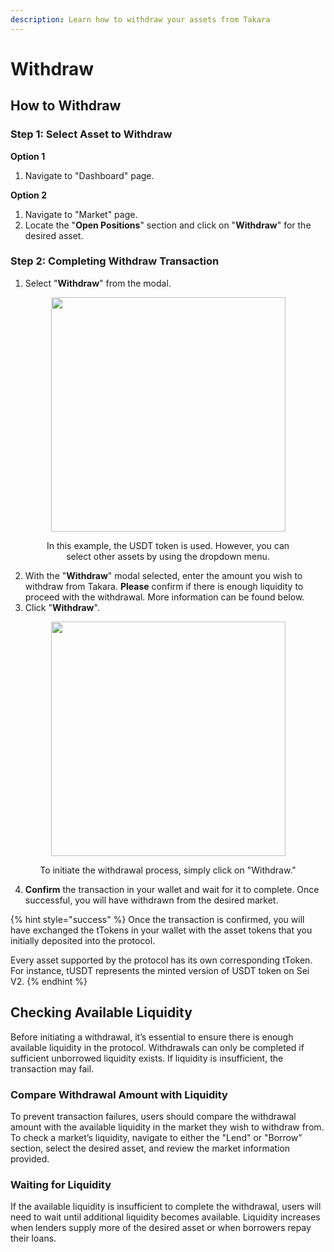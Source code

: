 ```yaml
---
description: Learn how to withdraw your assets from Takara
---
```


# Withdraw

## How to Withdraw

### Step 1: Select Asset to Withdraw

**Option 1**

1. Navigate to "Dashboard" page.

**Option 2**

1. Navigate to "Market" page.
2. Locate the "**Open Positions**" section and click on "**Withdraw**" for the desired asset.&#x20;

### Step 2: Completing Withdraw Transaction

1. Select "**Withdraw**" from the modal.

<div align="center"><figure><picture><source srcset="../../.gitbook/assets/Screenshot 2025-01-19 at 7.49.34 PM.png" media="(prefers-color-scheme: dark)"><img src="../../.gitbook/assets/Screenshot 2025-01-19 at 7.49.26 PM.png" alt="" width="375"></picture><figcaption><p>In this example, the USDT token is used. However, you can select other assets by using the dropdown menu.</p></figcaption></figure></div>

2. With the "**Withdraw**" modal selected, enter the amount you wish to withdraw from Takara. **Please** confirm if there is enough liquidity to proceed with the withdrawal. More information can be found below.
3. Click "**Withdraw**".

<div align="center"><figure><picture><source srcset="../../.gitbook/assets/Screenshot 2025-01-19 at 7.52.37 PM.png" media="(prefers-color-scheme: dark)"><img src="../../.gitbook/assets/Screenshot 2025-01-19 at 7.52.31 PM.png" alt="" width="375"></picture><figcaption><p>To initiate the withdrawal process, simply click on "Withdraw."</p></figcaption></figure></div>

4. **Confirm** the transaction in your wallet and wait for it to complete. Once successful, you will have withdrawn from the desired market.

{% hint style="success" %}
Once the transaction is confirmed, you will have exchanged the tTokens in your wallet with the asset tokens that you initially deposited into the protocol.

Every asset supported by the protocol has its own corresponding tToken. For instance, tUSDT represents the minted version of USDT token on Sei V2.
{% endhint %}

## Checking Available Liquidity

Before initiating a withdrawal, it’s essential to ensure there is enough available liquidity in the protocol. Withdrawals can only be completed if sufficient unborrowed liquidity exists. If liquidity is insufficient, the transaction may fail.

### **Compare Withdrawal Amount with Liquidity**

To prevent transaction failures, users should compare the withdrawal amount with the available liquidity in the market they wish to withdraw from. To check a market’s liquidity, navigate to either the "Lend" or "Borrow" section, select the desired asset, and review the market information provided.

### Waiting for Liquidity

If the available liquidity is insufficient to complete the withdrawal, users will need to wait until additional liquidity becomes available. Liquidity increases when lenders supply more of the desired asset or when borrowers repay their loans.
